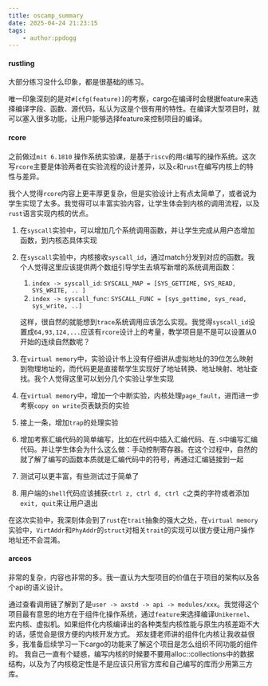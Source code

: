```yaml
---
title: oscamp_summary
date: 2025-04-24 21:23:15
tags:
    - author:ppdogg
---
```

#### rustling

大部分练习没什么印象，都是很基础的练习。

唯一印象深刻的是对`#[cfg(feature)]`的考察，cargo在编译时会根据feature来选择编译字段、函数、源代码，私认为这是个很有用的特性。在编译大型项目时，就可以塞入很多功能，让用户能够选择feature来控制项目的编译。



#### rcore

之前做过`mit 6.1810` 操作系统实验课，是基于`riscv`的用`c`编写的操作系统。这次写`rcore`主要是体验两者在实验流程的设计差异，以及`c`和`rust`在编写内核上的特性与差异。

我个人觉得`rcore`内容上更丰厚更复杂，但是实验设计上有点太简单了，或者说为学生实现了太多。我觉得可以丰富实验内容，让学生体会到内核的调用流程，以及`rust`语言实现内核的优点。

1. 在`syscall`实验中，可以增加几个系统调用函数，并让学生完成从用户态增加函数，到内核态具体实现

2. 在`syscall`实验中，内核接收`syscall_id`，通过match分发到对应的函数。我个人觉得这里应该提供两个数组引导学生去填写新增的系统调用函数：

   1. `index -> syscall_id`: `SYSCALL_MAP = [SYS_GETTIME, SYS_READ, SYS_WRITE, .. ]`
   2. `index -> syscall_func`: `SYSCALL_FUNC = [sys_gettime, sys_read, sys_write, ..]`

   这样，很自然的就能想到`trace`系统调用应该怎么实现。我觉得`syscall_id`设置成`64,93,124,...`应该有`rcore`设计上的考量，教学项目是不是可以设置从0开始的连续自然数呢？

3. 在`virtual memory`中，实验设计书上没有仔细讲从虚拟地址的39位怎么映射到物理地址的，而代码更是直接帮学生实现好了地址转换、地址映射、地址查找。我个人觉得这里可以划分几个实验让学生实现

4. 在`virtual memory`中，增加一个中断实验，内核处理`page_fault`，进而进一步考察`copy on write`页表缺页的实验

5. 接上一条，增加`trap`的处理实验

6. 增加考察汇编代码的简单编写，比如在代码中插入汇编代码、在`.S`中编写汇编代码。并让学生体会为什么这么做：手动控制寄存器。在这个过程中，自然的就了解了编写的函数本质就是汇编代码中的符号，再通过汇编链接到一起

7. 测试可以更丰富，有些测试过于简单了

8. 用户端的`shell`代码应该捕获`ctrl z, ctrl d, ctrl c`之类的字符或者添加`exit, quit`来让用户退出

在这次实验中，我深刻体会到了`rust`在`trait`抽象的强大之处，在`virtual memory`实验中，`VirtAddr`和`PhyAddr`的`struct`对相关`trait`的实现可以很方便让用户操作地址还不会混淆。



#### arceos

非常的复杂，内容也非常的多。我一直认为大型项目的价值在于项目的架构以及各个api的语义设计。

通过查看调用链了解到了是`user -> axstd -> api -> modules/xxx`。我觉得这个项目最有意思的地方在于组件化操作系统，通过`feature`来选择编译`Unikernel`、宏内核、虚拟机。如果组件化内核编译出的各种类型内核性能与原生内核差距不大的话，感觉会是很方便的内核开发方式。
郑友捷老师讲的组件化内核让我收益很多，我准备后续学习一下cargo的功能来了解这个项目是怎么组织不同功能的组件的。
我自己一直有个疑惑，编写内核的时候要不要用alloc::collections中的数据结构，以及为了内核稳定性是不是应该只用官方库和自己编写的库而少用第三方库。